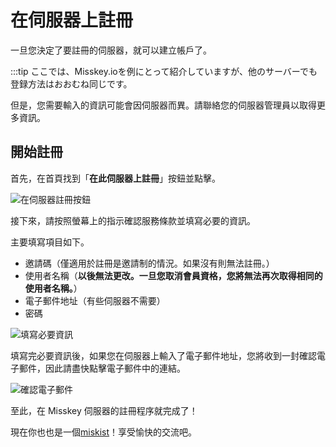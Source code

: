 # 在伺服器上註冊

一旦您決定了要註冊的伺服器，就可以建立帳戶了。

:::tip
ここでは、Misskey.ioを例にとって紹介していますが、他のサーバーでも登録方法はおおむね同じです。

但是，您需要輸入的資訊可能會因伺服器而異。請聯絡您的伺服器管理員以取得更多資訊。

## 開始註冊

首先，在首頁找到「**在此伺服器上註冊**」按鈕並點擊。

![在伺服器註冊按鈕](/img/docs/for-users/onboarding/join-server/1.ja.png)

接下來，請按照螢幕上的指示確認服務條款並填寫必要的資訊。

主要填寫項目如下。

- 邀請碼（僅適用於註冊是邀請制的情況。如果沒有則無法註冊。）
- 使用者名稱（**以後無法更改。一旦您取消會員資格，您將無法再次取得相同的使用者名稱。**）
- 電子郵件地址（有些伺服器不需要）
- 密碼

![填寫必要資訊](/img/docs/for-users/onboarding/join-server/2.ja.png)

填寫完必要資訊後，如果您在伺服器上輸入了電子郵件地址，您將收到一封確認電子郵件，因此請盡快點擊電子郵件中的連結。

![確認電子郵件](/img/docs/for-users/onboarding/join-server/3.ja.png)

至此，在 Misskey 伺服器的註冊程序就完成了！

現在你也也是一個[miskist](../resources/glossary/#miskist)！享受愉快的交流吧。
